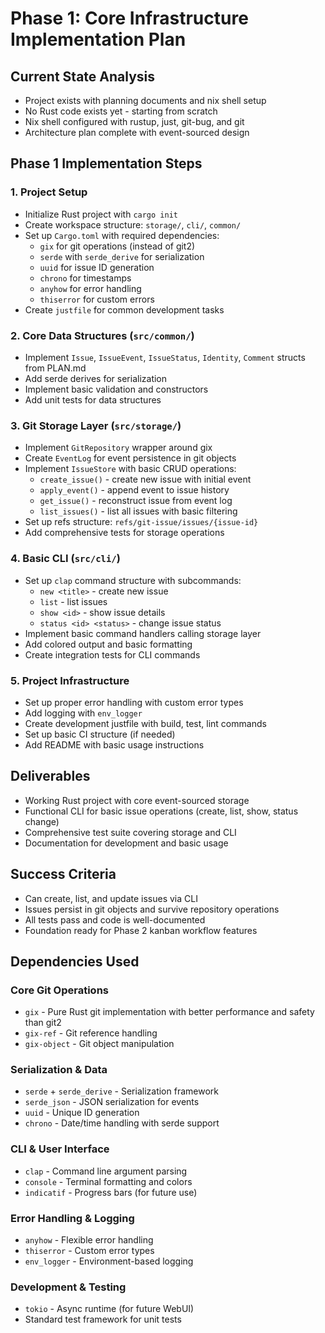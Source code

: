 # Phase 1: Core Infrastructure Implementation Plan

## Current State Analysis
- Project exists with planning documents and nix shell setup
- No Rust code exists yet - starting from scratch
- Nix shell configured with rustup, just, git-bug, and git
- Architecture plan complete with event-sourced design

## Phase 1 Implementation Steps

### 1. Project Setup
- Initialize Rust project with `cargo init`
- Create workspace structure: `storage/`, `cli/`, `common/`
- Set up `Cargo.toml` with required dependencies:
  - `gix` for git operations (instead of git2)
  - `serde` with `serde_derive` for serialization
  - `uuid` for issue ID generation
  - `chrono` for timestamps
  - `anyhow` for error handling
  - `thiserror` for custom errors
- Create `justfile` for common development tasks

### 2. Core Data Structures (`src/common/`)
- Implement `Issue`, `IssueEvent`, `IssueStatus`, `Identity`, `Comment` structs from PLAN.md
- Add serde derives for serialization
- Implement basic validation and constructors
- Add unit tests for data structures

### 3. Git Storage Layer (`src/storage/`)
- Implement `GitRepository` wrapper around gix
- Create `EventLog` for event persistence in git objects
- Implement `IssueStore` with basic CRUD operations:
  - `create_issue()` - create new issue with initial event
  - `apply_event()` - append event to issue history  
  - `get_issue()` - reconstruct issue from event log
  - `list_issues()` - list all issues with basic filtering
- Set up refs structure: `refs/git-issue/issues/{issue-id}`
- Add comprehensive tests for storage operations

### 4. Basic CLI (`src/cli/`)
- Set up `clap` command structure with subcommands:
  - `new <title>` - create new issue
  - `list` - list issues  
  - `show <id>` - show issue details
  - `status <id> <status>` - change issue status
- Implement basic command handlers calling storage layer
- Add colored output and basic formatting
- Create integration tests for CLI commands

### 5. Project Infrastructure
- Set up proper error handling with custom error types
- Add logging with `env_logger`
- Create development justfile with build, test, lint commands
- Set up basic CI structure (if needed)
- Add README with basic usage instructions

## Deliverables
- Working Rust project with core event-sourced storage
- Functional CLI for basic issue operations (create, list, show, status change)
- Comprehensive test suite covering storage and CLI
- Documentation for development and basic usage

## Success Criteria
- Can create, list, and update issues via CLI
- Issues persist in git objects and survive repository operations
- All tests pass and code is well-documented
- Foundation ready for Phase 2 kanban workflow features

## Dependencies Used

### Core Git Operations
- `gix` - Pure Rust git implementation with better performance and safety than git2
- `gix-ref` - Git reference handling
- `gix-object` - Git object manipulation

### Serialization & Data
- `serde` + `serde_derive` - Serialization framework
- `serde_json` - JSON serialization for events
- `uuid` - Unique ID generation
- `chrono` - Date/time handling with serde support

### CLI & User Interface
- `clap` - Command line argument parsing
- `console` - Terminal formatting and colors
- `indicatif` - Progress bars (for future use)

### Error Handling & Logging
- `anyhow` - Flexible error handling
- `thiserror` - Custom error types
- `env_logger` - Environment-based logging

### Development & Testing
- `tokio` - Async runtime (for future WebUI)
- Standard test framework for unit tests